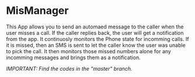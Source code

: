 # MisManager

This App allows you to send an automaed message to the caller when the user misses a call. If the caller replies back, the user will get a notification from the app.
It continuosly monitors the Phone state for incomming calls. If it is missed, then an SMS is sent to let the caller know the user was unable to pick the call.
It then monitors those missed numbers alone for any incomming messages and brings them as a notification.



*IMPORTANT: Find the codes in the "master" branch.*
